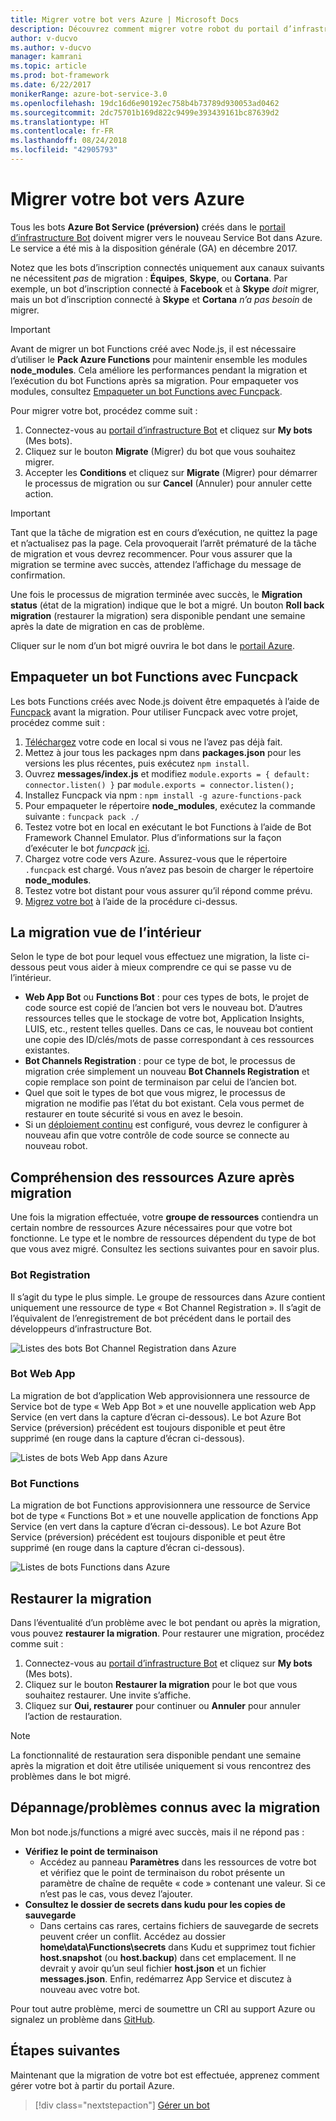 ```yaml
---
title: Migrer votre bot vers Azure | Microsoft Docs
description: Découvrez comment migrer votre robot du portail d’infrastructure Bot hérité vers un service bot dans le portail Azure.
author: v-ducvo
ms.author: v-ducvo
manager: kamrani
ms.topic: article
ms.prod: bot-framework
ms.date: 6/22/2017
monikerRange: azure-bot-service-3.0
ms.openlocfilehash: 19dc16d6e90192ec758b4b73789d930053ad0462
ms.sourcegitcommit: 2dc75701b169d822c9499e393439161bc87639d2
ms.translationtype: HT
ms.contentlocale: fr-FR
ms.lasthandoff: 08/24/2018
ms.locfileid: "42905793"
---
```

# <a name="migrate-your-bot-to-azure"></a>Migrer votre bot vers Azure



Tous les bots **Azure Bot Service (préversion)** créés dans le [portail d’infrastructure Bot](http://dev.botframework.com) doivent migrer vers le nouveau Service Bot dans Azure. Le service a été mis à la disposition générale (GA) en décembre 2017. 

Notez que les bots d’inscription connectés uniquement aux canaux suivants ne nécessitent *pas* de migration : **Équipes**, **Skype**, ou **Cortana**. Par exemple, un bot d’inscription connecté à **Facebook** et à **Skype** *doit* migrer, mais un bot d’inscription connecté à **Skype** et **Cortana** *n’a pas besoin* de migrer.

> [!IMPORTANT]
> Avant de migrer un bot Functions créé avec Node.js, il est nécessaire d’utiliser le **Pack Azure Functions** pour maintenir ensemble les modules **node_modules**. Cela améliore les performances pendant la migration et l’exécution du bot Functions après sa migration. Pour empaqueter vos modules, consultez [Empaqueter un bot Functions avec Funcpack](#package-a-functions-bot-with-funcpack).

Pour migrer votre bot, procédez comme suit :

1. Connectez-vous au [portail d’infrastructure Bot](http://dev.botframework.com) et cliquez sur **My bots** (Mes bots).
2. Cliquez sur le bouton **Migrate** (Migrer) du bot que vous souhaitez migrer.
3. Accepter les **Conditions** et cliquez sur **Migrate** (Migrer) pour démarrer le processus de migration ou sur **Cancel** (Annuler) pour annuler cette action.

> [!IMPORTANT]
> Tant que la tâche de migration est en cours d’exécution, ne quittez la page et n’actualisez pas la page. Cela provoquerait l’arrêt prématuré de la tâche de migration et vous devrez recommencer. Pour vous assurer que la migration se termine avec succès, attendez l’affichage du message de confirmation.

Une fois le processus de migration terminée avec succès, le **Migration status** (état de la migration) indique que le bot a migré. Un bouton **Roll back migration** (restaurer la migration) sera disponible pendant une semaine après la date de migration en cas de problème.

Cliquer sur le nom d’un bot migré ouvrira le bot dans le [portail Azure](http://portal.azure.com).

## <a name="package-a-functions-bot-with-funcpack"></a>Empaqueter un bot Functions avec Funcpack

Les bots Functions créés avec Node.js doivent être empaquetés à l’aide de [Funcpack](https://github.com/Azure/azure-functions-pack) avant la migration. Pour utiliser Funcpack avec votre projet, procédez comme suit :

1.  [Téléchargez](bot-service-build-download-source-code.md#download-bot-source-code) votre code en local si vous ne l’avez pas déjà fait.
2.  Mettez à jour tous les packages npm dans **packages.json** pour les versions les plus récentes, puis exécutez `npm install`.
3.  Ouvrez **messages/index.js** et modifiez `module.exports = { default: connector.listen() }` par `module.exports = connector.listen();`
4.  Installez Funcpack via npm : `npm install -g azure-functions-pack`
5.  Pour empaqueter le répertoire **node_modules**, exécutez la commande suivante : `funcpack pack ./`
6.  Testez votre bot en local en exécutant le bot Functions à l’aide de Bot Framework Channel Emulator. Plus d’informations sur la façon d’exécuter le bot *funcpack* [ici](https://github.com/Azure/azure-functions-pack#how-to-run). 
7.  Chargez votre code vers Azure. Assurez-vous que le répertoire `.funcpack` est chargé. Vous n’avez pas besoin de charger le répertoire **node_modules**.
8. Testez votre bot distant pour vous assurer qu’il répond comme prévu.
9. [Migrez votre bot](#migrate-your-bot-to-azure) à l’aide de la procédure ci-dessus.

## <a name="migration-under-the-hood"></a>La migration vue de l’intérieur

Selon le type de bot pour lequel vous effectuez une migration, la liste ci-dessous peut vous aider à mieux comprendre ce qui se passe vu de l’intérieur.

* **Web App Bot** ou **Functions Bot** : pour ces types de bots, le projet de code source est copié de l’ancien bot vers le nouveau bot. D’autres ressources telles que le stockage de votre bot, Application Insights, LUIS, etc., restent telles quelles. Dans ce cas, le nouveau bot contient une copie des ID/clés/mots de passe correspondant à ces ressources existantes. 
* **Bot Channels Registration** : pour ce type de bot, le processus de migration crée simplement un nouveau **Bot Channels Registration** et copie remplace son point de terminaison par celui de l’ancien bot. 
* Quel que soit le types de bot que vous migrez, le processus de migration ne modifie pas l’état du bot existant. Cela vous permet de restaurer en toute sécurité si vous en avez le besoin.
* Si un [déploiement continu](bot-service-build-continuous-deployment.md) est configuré, vous devrez le configurer à nouveau afin que votre contrôle de code source se connecte au nouveau robot.

## <a name="understanding-azure-resources-after-migration"></a>Compréhension des ressources Azure après migration
Une fois la migration effectuée, votre **groupe de ressources** contiendra un certain nombre de ressources Azure nécessaires pour que votre bot fonctionne. Le type et le nombre de ressources dépendent du type de bot que vous avez migré. Consultez les sections suivantes pour en savoir plus.

### <a name="registration-bot"></a>Bot Registration

Il s’agit du type le plus simple. Le groupe de ressources dans Azure contient uniquement une ressource de type « Bot Channel Registration ». Il s’agit de l’équivalent de l’enregistrement de bot précédent dans le portail des développeurs d’infrastructure Bot.

![Listes des bots Bot Channel Registration dans Azure](~/media/bot-service-migrate-bot/channel-registration-bot.png)

### <a name="web-app-bot"></a>Bot Web App
La migration de bot d’application Web approvisionnera une ressource de Service bot de type « Web App Bot » et une nouvelle application web App Service (en vert dans la capture d’écran ci-dessous). Le bot Azure Bot Service (préversion) précédent est toujours disponible et peut être supprimé (en rouge dans la capture d’écran ci-dessous).

![Listes de bots Web App dans Azure](~/media/bot-service-migrate-bot/web-app-bot.png)

### <a name="functions-bot"></a>Bot Functions
La migration de bot Functions approvisionnera une ressource de Service bot de type « Functions Bot » et une nouvelle application de fonctions App Service (en vert dans la capture d’écran ci-dessous). Le bot Azure Bot Service (préversion) précédent est toujours disponible et peut être supprimé (en rouge dans la capture d’écran ci-dessous).

![Listes de bots Functions dans Azure](~/media/bot-service-migrate-bot/functions-bot.png)


## <a name="roll-back-migration"></a>Restaurer la migration

Dans l’éventualité d’un problème avec le bot pendant ou après la migration, vous pouvez **restaurer la migration**. Pour restaurer une migration, procédez comme suit :

1. Connectez-vous au [portail d’infrastructure Bot](http://dev.botframework.com) et cliquez sur **My bots** (Mes bots).
2. Cliquez sur le bouton **Restaurer la migration** pour le bot que vous souhaitez restaurer. Une invite s’affiche.
3. Cliquez sur **Oui, restaurer** pour continuer ou **Annuler** pour annuler l’action de restauration.

> [!NOTE]
> La fonctionnalité de restauration sera disponible pendant une semaine après la migration et doit être utilisée uniquement si vous rencontrez des problèmes dans le bot migré.

## <a name="migration-troubleshootingknown-issues"></a>Dépannage/problèmes connus avec la migration
Mon bot node.js/functions a migré avec succès, mais il ne répond pas :

* **Vérifiez le point de terminaison**
  * Accédez au panneau **Paramètres** dans les ressources de votre bot et vérifiez que le point de terminaison du robot présente un paramètre de chaîne de requête « code » contenant une valeur. Si ce n’est pas le cas, vous devez l’ajouter.
* **Consultez le dossier de secrets dans kudu pour les copies de sauvegarde**
  * Dans certains cas rares, certains fichiers de sauvegarde de secrets peuvent créer un conflit. Accédez au dossier **home\data\Functions\secrets** dans Kudu et supprimez tout fichier **host.snapshot** (ou **host.backup**) dans cet emplacement. Il ne devrait y avoir qu’un seul fichier **host.json** et un fichier **messages.json**. Enfin, redémarrez App Service et discutez à nouveau avec votre bot.

Pour tout autre problème, merci de soumettre un CRI au support Azure ou signalez un problème dans [GitHub](https://github.com/MicrosoftDocs/bot-framework-docs/issues).


## <a name="next-steps"></a>Étapes suivantes

Maintenant que la migration de votre bot est effectuée, apprenez comment gérer votre bot à partir du portail Azure.

> [!div class="nextstepaction"]
> [Gérer un bot](bot-service-manage-overview.md)
